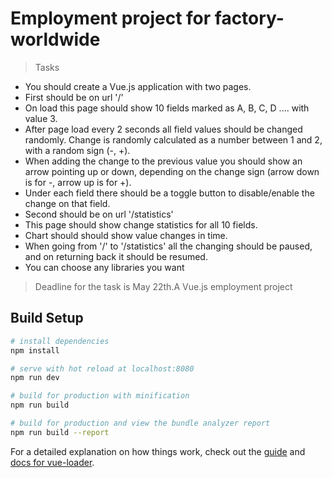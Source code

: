 # Employment project for factory-worldwide

> Tasks

+ You should create a Vue.js application with two pages.
+ First should be on url '/'
+ On load this page should show 10 fields marked as A, B, C, D .... with value 3.
+ After page load every 2 seconds all field values should be changed randomly. Change is randomly calculated as a number between 1 and 2, with a random sign (-, +).
+ When adding the change to the previous value you should show an arrow pointing up or down, depending on the change sign  (arrow down is for -, arrow up is for +).
+ Under each field there should be a toggle button to disable/enable the change on that field.
+ Second should be on url '/statistics'
+ This page should show change statistics for all 10 fields.
+ Chart should should show value changes in time.
+ When going from '/' to '/statistics' all the changing should be paused, and on returning back it should be resumed.
+ You can choose any libraries you want

> Deadline for the task is May 22th.A Vue.js employment project

## Build Setup

``` bash
# install dependencies
npm install

# serve with hot reload at localhost:8080
npm run dev

# build for production with minification
npm run build

# build for production and view the bundle analyzer report
npm run build --report
```

For a detailed explanation on how things work, check out the [guide](http://vuejs-templates.github.io/webpack/) and [docs for vue-loader](http://vuejs.github.io/vue-loader).
